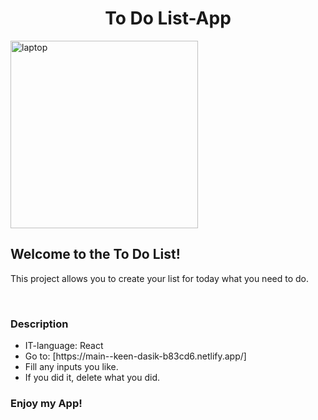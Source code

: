<h1 align="center">To Do List-App</h1>
<img src="https://images.unsplash.com/photo-1452457750107-cd084dce177d?q=80&w=1401&auto=format&fit=crop&ixlib=rb-4.0.3&ixid=M3wxMjA3fDB8MHxwaG90by1wYWdlfHx8fGVufDB8fHx8fA%3D%3D" alt="laptop" width="300px"> 
<h2>Welcome to the To Do List!</h2>
<p> This project allows you to create your list for today what you need to do.</p>
<br>
<h3>Description</h3>
<ul>
  <li>IT-language: React</li>
  <li>Go to: [https://main--keen-dasik-b83cd6.netlify.app/]</li>
  <li>Fill any inputs you like.</li>
  <li>If you did it, delete what you did.</li>
</ul>
<h3>Enjoy my App!</h3>
